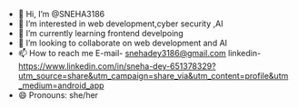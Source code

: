 - 👋 Hi, I’m @SNEHA3186
- 👀 I’m interested in web development,cyber security ,AI
- 🌱 I’m currently learning frontend develpoing 
- 💞️ I’m looking to collaborate on web development and AI
- 📫 How to reach me E-mail- snehadey3186@gmail.com linkedin- https://www.linkedin.com/in/sneha-dey-651378329?utm_source=share&utm_campaign=share_via&utm_content=profile&utm_medium=android_app 
- 😄 Pronouns: she/her

<!---
SNEHA3186/SNEHA3186 is a ✨ special ✨ repository because its `README.md` (this file) appears on your GitHub profile.
You can click the Preview link to take a look at your changes.
--->
